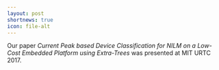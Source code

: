 ```yaml
---
layout: post
shortnews: true
icon: file-alt
---
```

Our paper *Current Peak based Device Classification for NILM on a Low-Cost Embedded Platform using Extra-Trees* was presented at MIT URTC 2017.
